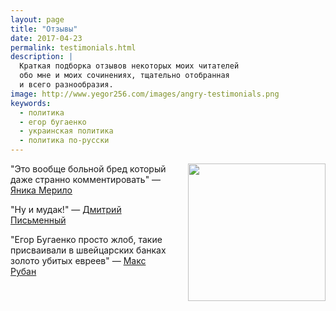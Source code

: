 ```yaml
---
layout: page
title: "Отзывы"
date: 2017-04-23
permalink: testimonials.html
description: |
  Краткая подборка отзывов некоторых моих читателей
  обо мне и моих сочинениях, тщательно отобранная
  и всего разнообразия.
image: http://www.yegor256.com/images/angry-testimonials.png
keywords:
  - политика
  - егор бугаенко
  - украинская политика
  - политика по-русски
---
```


<img src="http://www.yegor256.com/images/angry-testimonials.png" style="float:right;margin-left:2em;margin-bottom:1em;width:220px;"/>

"Это вообще больной бред который даже странно комментировать"
&mdash;
[Яника Мерило](https://www.facebook.com/jaanika.merilo/posts/10212688050054875?comment_id=10212689314206478&reply_comment_id=10212689408168827&comment_tracking=%7B%22tn%22%3A%22R9%22%7D&pnref=story)

"Ну и мудак!"
&mdash;
[Дмитрий Письменный](https://www.facebook.com/yegor256/posts/10212698136558247?comment_id=10212700143688424&comment_tracking=%7B%22tn%22%3A%22R%22%7D)

"Егор Бугаенко просто жлоб, такие присваивали в швейцарских банках золото убитых евреев"
&mdash;
[Макс Рубан](https://www.facebook.com/jaanika.merilo/posts/10212688050054875?comment_id=10212692100636137&comment_tracking=%7B%22tn%22%3A%22R8%22%7D&pnref=story)
